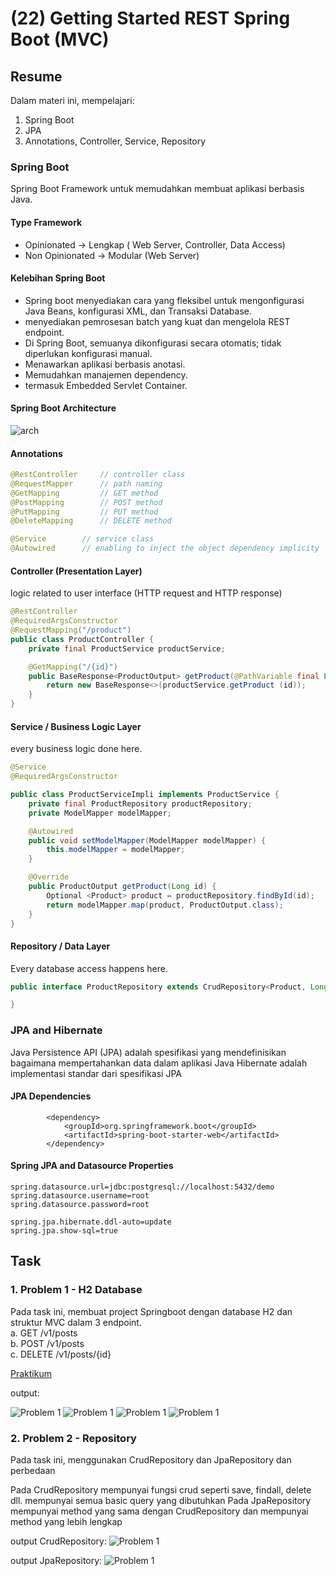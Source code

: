 # (22) Getting Started REST Spring Boot (MVC)

## Resume
Dalam materi ini, mempelajari:
1. Spring Boot
2. JPA
3. Annotations, Controller, Service, Repository


### Spring Boot
Spring Boot Framework untuk memudahkan membuat aplikasi berbasis Java.

#### Type Framework
- Opinionated -> Lengkap ( Web Server, Controller, Data Access)
- Non Opinionated -> Modular (Web Server)

#### Kelebihan Spring Boot
- Spring boot menyediakan cara yang fleksibel untuk mengonfigurasi Java Beans, konfigurasi XML, dan Transaksi Database.
- menyediakan pemrosesan batch yang kuat dan mengelola REST endpoint.
- Di Spring Boot, semuanya dikonfigurasi secara otomatis; tidak diperlukan konfigurasi manual.
- Menawarkan aplikasi berbasis anotasi.
- Memudahkan manajemen dependency.
- termasuk Embedded Servlet Container.

#### Spring Boot Architecture

![arch](./screenshots/arch.PNG)

#### Annotations
```java
@RestController     // controller class
@RequestMapper      // path naming
@GetMapping         // GET method
@PostMapping        // POST method
@PutMapping         // PUT method
@DeleteMapping      // DELETE method
```

```java
@Service        // service class
@Autowired      // enabling to inject the object dependency implicity
```
#### Controller (Presentation Layer)
logic related to user interface (HTTP request and HTTP response)
```java
@RestController
@RequiredArgsConstructor
@RequestMapping("/product")
public class ProductController {
    private final ProductService productService;

    @GetMapping("/{id}")
    public BaseResponse<ProductOutput> getProduct(@PathVariable final Long id) {
        return new BaseResponse<>(productService.getProduct (id));
    }
}
```

#### Service / Business Logic Layer
every business logic done here.
```java
@Service
@RequiredArgsConstructor

public class ProductServiceImpli implements ProductService {
    private final ProductRepository productRepository;
    private ModelMapper modelMapper;

    @Autowired
    public void setModelMapper(ModelMapper modelMapper) {
        this.modelMapper = modelMapper;
    }

    @Override
    public ProductOutput getProduct(Long id) {
        Optional <Product> product = productRepository.findById(id);
        return modelMapper.map(product, ProductOutput.class);
    }
}
```

#### Repository / Data Layer
Every database access happens here.
``` java
public interface ProductRepository extends CrudRepository<Product, Long> {

}
```

### JPA and Hibernate
Java Persistence API (JPA) adalah spesifikasi yang mendefinisikan bagaimana mempertahankan data dalam aplikasi Java
Hibernate adalah implementasi standar dari spesifikasi JPA

#### JPA Dependencies
```
        <dependency>
			<groupId>org.springframework.boot</groupId>
			<artifactId>spring-boot-starter-web</artifactId>
		</dependency>
```

#### Spring JPA and Datasource Properties
```
spring.datasource.url=jdbc:postgresql://localhost:5432/demo
spring.datasource.username=root
spring.datasource.password=root

spring.jpa.hibernate.ddl-auto=update
spring.jpa.show-sql=true
```

## Task
### 1. Problem 1 - H2 Database
Pada task ini, membuat project Springboot dengan database H2 dan struktur MVC dalam 3 endpoint.\
a. GET /v1/posts\
b. POST /v1/posts\
c. DELETE /v1/posts/{id}

[Praktikum](./praktikum/Alterra)

output:

![Problem 1](./screenshots/spring.PNG)
![Problem 1](./screenshots/get.PNG)
![Problem 1](./screenshots/post.PNG)
![Problem 1](./screenshots/delete.PNG)

### 2. Problem 2 - Repository
Pada task ini, menggunakan CrudRepository dan JpaRepository dan perbedaan

Pada CrudRepository mempunyai fungsi crud seperti save, findall, delete dll. mempunyai semua basic query yang dibutuhkan
Pada JpaRepository mempunyai method yang sama dengan CrudRepository dan mempunyai method yang lebih lengkap


output CrudRepository:
![Problem 1](./screenshots/crudrepo.PNG)

output JpaRepository:
![Problem 1](./screenshots/jparepo.PNG)





